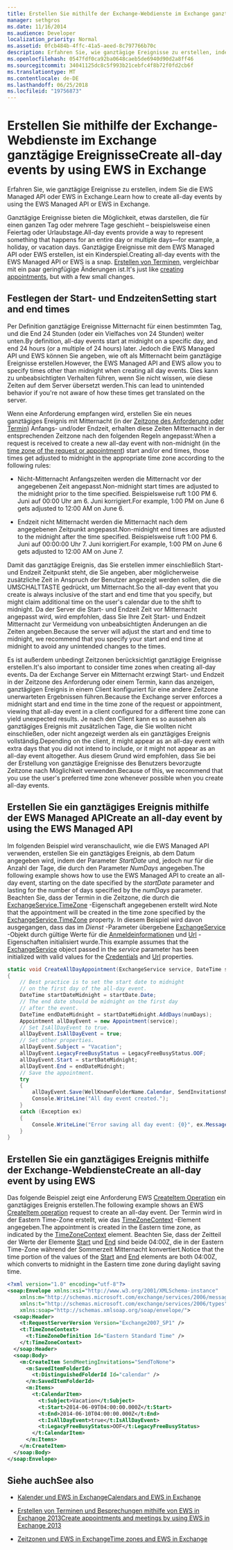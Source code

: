 ```yaml
---
title: Erstellen Sie mithilfe der Exchange-Webdienste im Exchange ganztägige Ereignisse
manager: sethgros
ms.date: 11/16/2014
ms.audience: Developer
localization_priority: Normal
ms.assetid: 0fcb484b-4ffc-41a5-aeed-8c797766b70c
description: Erfahren Sie, wie ganztägige Ereignisse zu erstellen, indem Sie die EWS Managed API oder EWS in Exchange.
ms.openlocfilehash: 0547fdf0ca92ba0648caeb5de6940d90d2a8ff46
ms.sourcegitcommit: 34041125dc8c5f993b21cebfc4f8b72f0fd2cb6f
ms.translationtype: MT
ms.contentlocale: de-DE
ms.lasthandoff: 06/25/2018
ms.locfileid: "19756873"
---
```

# <a name="create-all-day-events-by-using-ews-in-exchange"></a><span data-ttu-id="d8b86-103">Erstellen Sie mithilfe der Exchange-Webdienste im Exchange ganztägige Ereignisse</span><span class="sxs-lookup"><span data-stu-id="d8b86-103">Create all-day events by using EWS in Exchange</span></span>

<span data-ttu-id="d8b86-104">Erfahren Sie, wie ganztägige Ereignisse zu erstellen, indem Sie die EWS Managed API oder EWS in Exchange.</span><span class="sxs-lookup"><span data-stu-id="d8b86-104">Learn how to create all-day events by using the EWS Managed API or EWS in Exchange.</span></span>
  
<span data-ttu-id="d8b86-105">Ganztägige Ereignisse bieten die Möglichkeit, etwas darstellen, die für einen ganzen Tag oder mehrere Tage geschieht – beispielsweise einen Feiertag oder Urlaubstage.</span><span class="sxs-lookup"><span data-stu-id="d8b86-105">All-day events provide a way to represent something that happens for an entire day or multiple days—for example, a holiday, or vacation days.</span></span> <span data-ttu-id="d8b86-106">Ganztägige Ereignisse mit dem EWS Managed API oder EWS erstellen, ist ein Kinderspiel.</span><span class="sxs-lookup"><span data-stu-id="d8b86-106">Creating all-day events with the EWS Managed API or EWS is a snap.</span></span> <span data-ttu-id="d8b86-107">[Erstellen von Terminen](how-to-create-appointments-and-meetings-by-using-ews-in-exchange-2013.md), vergleichbar mit ein paar geringfügige Änderungen ist.</span><span class="sxs-lookup"><span data-stu-id="d8b86-107">It's just like [creating appointments](how-to-create-appointments-and-meetings-by-using-ews-in-exchange-2013.md), but with a few small changes.</span></span>
  
## <a name="setting-start-and-end-times"></a><span data-ttu-id="d8b86-108">Festlegen der Start- und Endzeiten</span><span class="sxs-lookup"><span data-stu-id="d8b86-108">Setting start and end times</span></span>

<span data-ttu-id="d8b86-109">Per Definition ganztägige Ereignisse Mitternacht für einen bestimmten Tag, und die End 24 Stunden (oder ein Vielfaches von 24 Stunden) weiter unten.</span><span class="sxs-lookup"><span data-stu-id="d8b86-109">By definition, all-day events start at midnight on a specific day, and end 24 hours (or a multiple of 24 hours) later.</span></span> <span data-ttu-id="d8b86-110">Jedoch die EWS Managed API und EWS können Sie angeben, wie oft als Mitternacht beim ganztägige Ereignisse erstellen.</span><span class="sxs-lookup"><span data-stu-id="d8b86-110">However, the EWS Managed API and EWS allow you to specify times other than midnight when creating all day events.</span></span> <span data-ttu-id="d8b86-111">Dies kann zu unbeabsichtigten Verhalten führen, wenn Sie nicht wissen, wie diese Zeiten auf dem Server übersetzt werden.</span><span class="sxs-lookup"><span data-stu-id="d8b86-111">This can lead to unintended behavior if you're not aware of how these times get translated on the server.</span></span>
  
<span data-ttu-id="d8b86-112">Wenn eine Anforderung empfangen wird, erstellen Sie ein neues ganztägiges Ereignis mit Mitternacht (in der [Zeitzone des Anforderung oder Termin](time-zones-and-ews-in-exchange.md)) Anfangs- und/oder Endzeit, erhalten diese Zeiten Mitternacht in der entsprechenden Zeitzone nach den folgenden Regeln angepasst:</span><span class="sxs-lookup"><span data-stu-id="d8b86-112">When a request is received to create a new all-day event with non-midnight (in the [time zone of the request or appointment](time-zones-and-ews-in-exchange.md)) start and/or end times, those times get adjusted to midnight in the appropriate time zone according to the following rules:</span></span>
  
- <span data-ttu-id="d8b86-113">Nicht-Mitternacht Anfangszeiten werden die Mitternacht vor der angegebenen Zeit angepasst.</span><span class="sxs-lookup"><span data-stu-id="d8b86-113">Non-midnight start times are adjusted to the midnight prior to the time specified.</span></span> <span data-ttu-id="d8b86-114">Beispielsweise ruft 1:00 PM 6. Juni auf 00:00 Uhr am 6. Juni korrigiert.</span><span class="sxs-lookup"><span data-stu-id="d8b86-114">For example, 1:00 PM on June 6 gets adjusted to 12:00 AM on June 6.</span></span>
    
- <span data-ttu-id="d8b86-115">Endzeit nicht Mitternacht werden die Mitternacht nach dem angegebenen Zeitpunkt angepasst.</span><span class="sxs-lookup"><span data-stu-id="d8b86-115">Non-midnight end times are adjusted to the midnight after the time specified.</span></span> <span data-ttu-id="d8b86-116">Beispielsweise ruft 1:00 PM 6. Juni auf 00:00:00 Uhr 7. Juni korrigiert.</span><span class="sxs-lookup"><span data-stu-id="d8b86-116">For example, 1:00 PM on June 6 gets adjusted to 12:00 AM on June 7.</span></span>
    
<span data-ttu-id="d8b86-117">Damit das ganztägige Ereignis, das Sie erstellen immer einschließlich Start- und Endzeit Zeitpunkt steht, die Sie angeben, aber möglicherweise zusätzliche Zeit in Anspruch der Benutzer angezeigt werden sollen, die die UMSCHALTTASTE gedrückt, um Mitternacht.</span><span class="sxs-lookup"><span data-stu-id="d8b86-117">So the all-day event that you create is always inclusive of the start and end time that you specify, but might claim additional time on the user's calendar due to the shift to midnight.</span></span> <span data-ttu-id="d8b86-118">Da der Server die Start- und Endzeit Zeit vor Mitternacht angepasst wird, wird empfohlen, dass Sie Ihre Zeit Start- und Endzeit Mitternacht zur Vermeidung von unbeabsichtigten Änderungen an die Zeiten angeben.</span><span class="sxs-lookup"><span data-stu-id="d8b86-118">Because the server will adjust the start and end time to midnight, we recommend that you specify your start and end time at midnight to avoid any unintended changes to the times.</span></span>
  
<span data-ttu-id="d8b86-119">Es ist außerdem unbedingt Zeitzonen berücksichtigt ganztägige Ereignisse erstellen.</span><span class="sxs-lookup"><span data-stu-id="d8b86-119">It's also important to consider time zones when creating all-day events.</span></span> <span data-ttu-id="d8b86-120">Da der Exchange Server ein Mitternacht erzwingt Start- und Endzeit in der Zeitzone des Anforderung oder einem Termin, kann das anzeigen, ganztägigen Ereignis in einem Client konfiguriert für eine andere Zeitzone unerwarteten Ergebnissen führen.</span><span class="sxs-lookup"><span data-stu-id="d8b86-120">Because the Exchange server enforces a midnight start and end time in the time zone of the request or appointment, viewing that all-day event in a client configured for a different time zone can yield unexpected results.</span></span> <span data-ttu-id="d8b86-121">Je nach den Client kann es so aussehen als ganztägiges Ereignis mit zusätzlichen Tage, die Sie wollten nicht einschließen, oder nicht angezeigt werden als ein ganztägiges Ereignis vollständig.</span><span class="sxs-lookup"><span data-stu-id="d8b86-121">Depending on the client, it might appear as an all-day event with extra days that you did not intend to include, or it might not appear as an all-day event altogether.</span></span> <span data-ttu-id="d8b86-122">Aus diesem Grund wird empfohlen, dass Sie bei der Erstellung von ganztägige Ereignisse des Benutzers bevorzugte Zeitzone nach Möglichkeit verwenden.</span><span class="sxs-lookup"><span data-stu-id="d8b86-122">Because of this, we recommend that you use the user's preferred time zone whenever possible when you create all-day events.</span></span>
  
## <a name="create-an-all-day-event-by-using-the-ews-managed-api"></a><span data-ttu-id="d8b86-123">Erstellen Sie ein ganztägiges Ereignis mithilfe der EWS Managed API</span><span class="sxs-lookup"><span data-stu-id="d8b86-123">Create an all-day event by using the EWS Managed API</span></span>

<span data-ttu-id="d8b86-124">Im folgenden Beispiel wird veranschaulicht, wie die EWS Managed API verwenden, erstellen Sie ein ganztägiges Ereignis, ab dem Datum angegeben wird, indem der Parameter _StartDate_ und, jedoch nur für die Anzahl der Tage, die durch den Parameter _NumDays_ angegeben.</span><span class="sxs-lookup"><span data-stu-id="d8b86-124">The following example shows how to use the EWS Managed API to create an all-day event, starting on the date specified by the  _startDate_ parameter and lasting for the number of days specified by the  _numDays_ parameter.</span></span> <span data-ttu-id="d8b86-125">Beachten Sie, dass der Termin in die Zeitzone, die durch die [ExchangeService.TimeZone](http://msdn.microsoft.com/de-de/library/microsoft.exchange.webservices.data.exchangeservice.timezone%28v=exchg.80%29.aspx) -Eigenschaft angegebenen erstellt wird.</span><span class="sxs-lookup"><span data-stu-id="d8b86-125">Note that the appointment will be created in the time zone specified by the [ExchangeService.TimeZone](http://msdn.microsoft.com/de-de/library/microsoft.exchange.webservices.data.exchangeservice.timezone%28v=exchg.80%29.aspx) property.</span></span> <span data-ttu-id="d8b86-126">In diesem Beispiel wird davon ausgegangen, dass das im _Dienst_ -Parameter übergebene [ExchangeService](http://msdn.microsoft.com/de-de/library/microsoft.exchange.webservices.data.exchangeservice%28v=exchg.80%29.aspx) -Objekt durch gültige Werte für die [Anmeldeinformationen](http://msdn.microsoft.com/de-de/library/microsoft.exchange.webservices.data.exchangeservicebase.credentials%28v=exchg.80%29.aspx) und [Url](http://msdn.microsoft.com/de-de/library/microsoft.exchange.webservices.data.exchangeservice.url%28v=exchg.80%29.aspx) -Eigenschaften initialisiert wurde.</span><span class="sxs-lookup"><span data-stu-id="d8b86-126">This example assumes that the [ExchangeService](http://msdn.microsoft.com/de-de/library/microsoft.exchange.webservices.data.exchangeservice%28v=exchg.80%29.aspx) object passed in the  _service_ parameter has been initialized with valid values for the [Credentials](http://msdn.microsoft.com/de-de/library/microsoft.exchange.webservices.data.exchangeservicebase.credentials%28v=exchg.80%29.aspx) and [Url](http://msdn.microsoft.com/de-de/library/microsoft.exchange.webservices.data.exchangeservice.url%28v=exchg.80%29.aspx) properties.</span></span> 
  
```cs
static void CreateAllDayAppointment(ExchangeService service, DateTime startDate, int numDays)
{
    // Best practice is to set the start date to midnight
    // on the first day of the all-day event.
    DateTime startDateMidnight = startDate.Date;
    // The end date should be midnight on the first day
    // after the event.
    DateTime endDateMidnight = startDateMidnight.AddDays(numDays);
    Appointment allDayEvent = new Appointment(service);
    // Set IsAllDayEvent to true.
    allDayEvent.IsAllDayEvent = true;
    // Set other properties.
    allDayEvent.Subject = "Vacation";
    allDayEvent.LegacyFreeBusyStatus = LegacyFreeBusyStatus.OOF;
    allDayEvent.Start = startDateMidnight;
    allDayEvent.End = endDateMidnight;
    // Save the appointment.
    try
    {
        allDayEvent.Save(WellKnownFolderName.Calendar, SendInvitationsMode.SendToNone);
        Console.WriteLine("All day event created.");
    }
    catch (Exception ex)
    {
        Console.WriteLine("Error saving all day event: {0}", ex.Message);
    }
}
```

## <a name="create-an-all-day-event-by-using-ews"></a><span data-ttu-id="d8b86-127">Erstellen Sie ein ganztägiges Ereignis mithilfe der Exchange-Webdienste</span><span class="sxs-lookup"><span data-stu-id="d8b86-127">Create an all-day event by using EWS</span></span>

<span data-ttu-id="d8b86-128">Das folgende Beispiel zeigt eine Anforderung EWS [CreateItem Operation](http://msdn.microsoft.com/library/78a52120-f1d0-4ed7-8748-436e554f75b6%28Office.15%29.aspx) ein ganztägiges Ereignis erstellen.</span><span class="sxs-lookup"><span data-stu-id="d8b86-128">The following example shows an EWS [CreateItem operation](http://msdn.microsoft.com/library/78a52120-f1d0-4ed7-8748-436e554f75b6%28Office.15%29.aspx) request to create an all-day event.</span></span> <span data-ttu-id="d8b86-129">Der Termin wird in der Eastern Time-Zone erstellt, wie das [TimeZoneContext](http://msdn.microsoft.com/library/573c462b-aa1d-4ba0-8852-e3f48b26873b%28Office.15%29.aspx) -Element angegeben.</span><span class="sxs-lookup"><span data-stu-id="d8b86-129">The appointment is created in the Eastern time zone, as indicated by the [TimeZoneContext](http://msdn.microsoft.com/library/573c462b-aa1d-4ba0-8852-e3f48b26873b%28Office.15%29.aspx) element.</span></span> <span data-ttu-id="d8b86-130">Beachten Sie, dass der Zeitteil der Werte der Elemente [Start](http://msdn.microsoft.com/library/7cfe9979-c893-4f9b-b3a1-8f9e17515a4b%28Office.15%29.aspx) und [End](http://msdn.microsoft.com/library/72329821-32ff-495d-b6e5-fdc011003c2e%28Office.15%29.aspx) sind beide 04:00Z, die in der Eastern Time-Zone während der Sommerzeit Mitternacht konvertiert.</span><span class="sxs-lookup"><span data-stu-id="d8b86-130">Notice that the time portion of the values of the [Start](http://msdn.microsoft.com/library/7cfe9979-c893-4f9b-b3a1-8f9e17515a4b%28Office.15%29.aspx) and [End](http://msdn.microsoft.com/library/72329821-32ff-495d-b6e5-fdc011003c2e%28Office.15%29.aspx) elements are both 04:00Z, which converts to midnight in the Eastern time zone during daylight saving time.</span></span> 
  
```XML
<?xml version="1.0" encoding="utf-8"?>
<soap:Envelope xmlns:xsi="http://www.w3.org/2001/XMLSchema-instance" 
    xmlns:m="http://schemas.microsoft.com/exchange/services/2006/messages" 
    xmlns:t="http://schemas.microsoft.com/exchange/services/2006/types" 
    xmlns:soap="http://schemas.xmlsoap.org/soap/envelope/">
  <soap:Header>
    <t:RequestServerVersion Version="Exchange2007_SP1" />
    <t:TimeZoneContext>
      <t:TimeZoneDefinition Id="Eastern Standard Time" />
    </t:TimeZoneContext>
  </soap:Header>
  <soap:Body>
    <m:CreateItem SendMeetingInvitations="SendToNone">
      <m:SavedItemFolderId>
        <t:DistinguishedFolderId Id="calendar" />
      </m:SavedItemFolderId>
      <m:Items>
        <t:CalendarItem>
          <t:Subject>Vacation</t:Subject>
          <t:Start>2014-06-09T04:00:00.000Z</t:Start>
          <t:End>2014-06-10T04:00:00.000Z</t:End>
          <t:IsAllDayEvent>true</t:IsAllDayEvent>
          <t:LegacyFreeBusyStatus>OOF</t:LegacyFreeBusyStatus>
        </t:CalendarItem>
      </m:Items>
    </m:CreateItem>
  </soap:Body>
</soap:Envelope>
```

## <a name="see-also"></a><span data-ttu-id="d8b86-131">Siehe auch</span><span class="sxs-lookup"><span data-stu-id="d8b86-131">See also</span></span>


- [<span data-ttu-id="d8b86-132">Kalender und EWS in Exchange</span><span class="sxs-lookup"><span data-stu-id="d8b86-132">Calendars and EWS in Exchange</span></span>](calendars-and-ews-in-exchange.md)
    
- [<span data-ttu-id="d8b86-133">Erstellen von Terminen und Besprechungen mithilfe von EWS in Exchange 2013</span><span class="sxs-lookup"><span data-stu-id="d8b86-133">Create appointments and meetings by using EWS in Exchange 2013</span></span>](how-to-create-appointments-and-meetings-by-using-ews-in-exchange-2013.md)
    
- [<span data-ttu-id="d8b86-134">Zeitzonen und EWS in Exchange</span><span class="sxs-lookup"><span data-stu-id="d8b86-134">Time zones and EWS in Exchange</span></span>](time-zones-and-ews-in-exchange.md)
    

